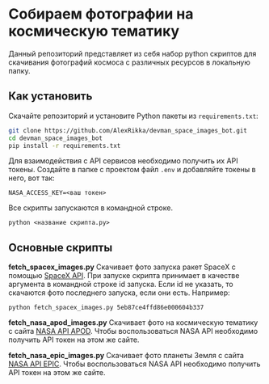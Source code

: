 # Собираем фотографии на космическую тематику
Данный репозиторий представляет из себя набор python скриптов для скачивания фотографий космоса с различных ресурсов в локальную папку.

## Как установить
Скачайте репозиторий и установите Python пакеты из `requirements.txt`:
```bash
git clone https://github.com/AlexRikka/devman_space_images_bot.git
cd devman_space_images_bot
pip install -r requirements.txt
```
Для взаимодействия с API сервисов необходимо получить их API токены. Создайте в папке с проектом файл `.env` и добавляйте токены в него, вот так:
```
NASA_ACCESS_KEY=<ваш токен>
```
Все скрипты запускаются в командной строке. 
```
python <название скрипта.py> 
```

## Основные скрипты

**fetch_spacex_images.py**
Скачивает фото запуска ракет SpaceX с помощью [SpaceX API](https://github.com/r-spacex/SpaceX-API). При запуске скрипта принимает в качестве аргумента в командной строке id запуска. Если id не указать, то скачаются фото последнего запуска, если они есть.
Например:
```
python fetch_spacex_images.py 5eb87ce4ffd86e000604b337 
```

**fetch_nasa_apod_images.py**
Скачивает фото на космическую тематику с сайта [NASA API APOD](https://api.nasa.gov/#apod). Чтобы воспользоваться NASA API необходимо получить API токен на этом же сайте.

**fetch_nasa_epic_images.py**
Скачивает фото планеты Земля с сайта [NASA API EPIC](https://api.nasa.gov/#epic). Чтобы воспользоваться NASA API необходимо получить API токен на этом же сайте.


